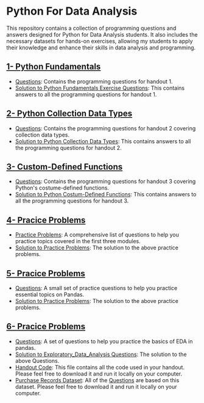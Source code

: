 # Python For Data Analysis
This repository contains a collection of programming questions and answers designed for Python for Data Analysis students. It also includes the necessary datasets for hands-on exercises, allowing my students to apply their knowledge and enhance their skills in data analysis and programming.
## [1- Python Fundamentals](1_Python_Fundamentals)
- [Questions](1_Python_Fundamentals/1_Questions.pdf): Contains the programming questions for handout 1.
- [Solution to Python Fundamentals Exercise Questions](1_Python_Fundamentals/1_Solution_to_Python_Fundamentals_Exercise_Questions.ipynb): This contains answers to all the programming questions for handout 1.

## [2- Python Collection Data Types](2_Python_Collection_Data_Types)
- [Questions](2_Python_Collection_Data_Types/2_Questions.pdf): Contains the programming questions for handout 2 covering collection data types.
- [Solution to Python Collection Data Types](2_Python_Collection_Data_Types/2_Solution_to_Python_Collection_Data_Types_Exercise_Questions.ipynb): This contains answers to all the programming questions for handout 2.

## [3- Custom-Defined Functions](3_Custom_Defined_Functions)
- [Questions](3_Custom_Defined_Functions/3_Questions.pdf): Contains the programming questions for handout 3 covering Python's costume-defined functions.
- [Solution to Python Costum-Defined Functions](3_Custom_Defined_Functions/3_Solution_To_Custom_Defined_Functions.ipynb): This contains answers to all the programming questions for handout 3.

## [4- Pracice Problems](4_Practice_Problems)
- [Practice Problems](4_Practice_Problems/4_Pracice_Problems.pdf): A comprehensive list of questions to help you practice topics covered in the first three modules.
- [Solution to Practice Problems](4_Practice_Problems/4_Solution_Pracice_Problems.ipynb): The solution to the above practice problems.

## [5- Pracice Problems](5_Introduction_to_Pandas)
- [Questions](5_Introduction_to_Pandas/5_Questions.pdf): A small set of practice questions to help you practice essential topics on Pandas.
- [Solution to Practice Problems](5_Introduction_to_Pandas/5_Solution_Pandas_Practice_Problems.ipynb): The solution to the above practice problems.

## [6- Pracice Problems](6_Exploratory_Data_Analysis)
- [Questions](6_Exploratory_Data_Analysis/6_Questions.pdf): A set of questions to help you practice the basics of EDA in pandas.
- [Solution to Exploratory_Data_Analysis Questions](6_Exploratory_Data_Analysis/6_Solution_EDA_Problems.ipynb): The solution to the above Questions.
- [Handout Code](6_Exploratory_Data_Analysis/6_Handout_code.ipynb): This file contains all the code used in your handout. Please feel free to download it and run it locally on your computer.
- [Purchase Records Dataset](6_Exploratory_Data_Analysis/6_Purcahse_Records_Dataset.csv): All of the [Questions](6_Exploratory_Data_Analysis/6_Questions.pdf) are based on this dataset. Please feel free to download it and run it locally on your computer.
